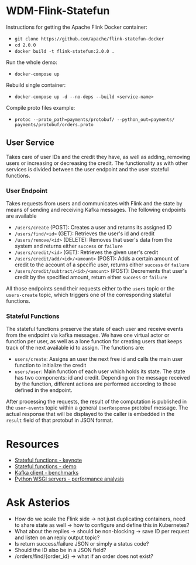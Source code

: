 # WDM-Flink-Statefun
Instructions for getting the Apache Flink Docker container:
* `git clone https://github.com/apache/flink-statefun-docker`
* `cd 2.0.0`
* `docker build -t flink-statefun:2.0.0 .`

Run the whole demo:
* `docker-compose up`

Rebuild single container:
* `docker-compose up -d --no-deps --build <service-name>`

Compile proto files example:
* `protoc --proto_path=payments/protobuf/ --python_out=payments/ payments/protobuf/orders.proto`


## User Service

Takes care of user IDs and the credit they have, as well as adding, removing users or increasing or decreasing the credit. The functionality as with other services is divided between the user endpoint and the user stateful functions.

### User Endpoint

Takes requests from users and communicates with Flink and the state by means of sending and receiving Kafka messages. The following endpoints are available

- `/users/create` (POST): Creates a user and returns its assigned ID
- `/users/find/<id>` (GET): Retrieves the user's id and credit
- `/users/remove/<id>` (DELETE): Removes that user's data from the system and returns  either `success`  or `failure`
- `/users/credit/<id>` (GET): Retrieves the given user's credit
- `/users/credit/add/<id>/<amount>` (POST): Adds a certain amount of credit to the account of a specific user, returns either `success`  or `failure`
- `/users/credit/subtract/<id>/<amount>` (POST): Decrements that user's credit by the specified amount, return either `success`  or `failure`

All those endpoints send their requests either to the `users` topic or the `users-create` topic, which triggers one of the corresponding stateful functions.

### Stateful Functions

The stateful functions preserve the state of each user and receive events from the endpoint via kafka messages. We have one virtual actor or function per user, as well as a lone function for creating users that keeps track of the next available id to assign. The functions are:

- `users/create`: Assigns an user the next free id and calls the main user function to initialize the credit
- `users/user`: Main function of each user which holds its state. The state has two components: id and credit. Depending on the message received by the function, different actions are performed according to those defined in the endpoint.

After processing the requests, the result of the computation is published in the `user-events` topic within a general `UserResponse` protobuf message. The actual response that will be displayed to the caller is embedded in the `result` field of that protobuf in JSON format.

# Resources
- [Stateful functions - keynote](https://www.youtube.com/watch?v=NF0hXZfUyqE&feature=youtu.be)
- [Stateful functions - demo](https://www.youtube.com/watch?v=tuSylBadNSo)
- [Kafka client - benchmarks](https://activisiongamescience.github.io/2016/06/15/Kafka-Client-Benchmarking/)
- [Python WSGI servers - performance analysis](https://www.appdynamics.com/blog/engineering/a-performance-analysis-of-python-wsgi-servers-part-2/)

# Ask Asterios

* How do we scale the Flink side -> not just duplicating containers, need to share state as well -> how to configure and define this in Kubernetes?
* What about the replies -> should be non-blocking -> save ID per request and listen on an reply output topic?
* Is return success/failure JSON or simply a status code?
* Should the ID also be in a JSON field?
* /orders/find/{order_id} -> what if an order does not exist?
